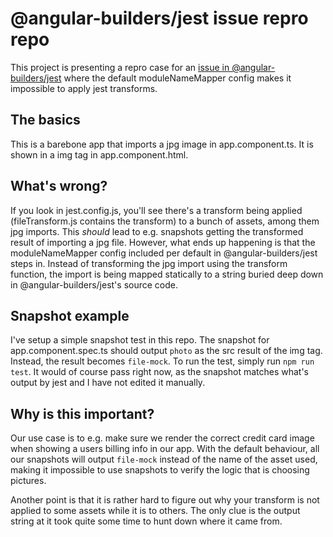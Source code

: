 # @angular-builders/jest issue repro repo

This project is presenting a repro case for an [issue in @angular-builders/jest](https://github.com/just-jeb/angular-builders/issues/820)
where the default moduleNameMapper config makes it impossible to apply jest transforms.

## The basics

This is a barebone app that imports a jpg image in app.component.ts. It is shown in a img tag in app.component.html.

## What's wrong?

If you look in jest.config.js, you'll see there's a transform being applied (fileTransform.js contains the transform) to a bunch of assets,
among them jpg imports. This _should_ lead to e.g. snapshots getting the transformed result of importing a jpg file. However, what ends up
happening is that the moduleNameMapper config included per default in @angular-builders/jest steps in. Instead of transforming the jpg import
using the transform function, the import is being mapped statically to a string buried deep down in @angular-builders/jest's source code.

## Snapshot example

I've setup a simple snapshot test in this repo. The snapshot for app.component.spec.ts should output `photo` as the src result of the img tag.
Instead, the result becomes `file-mock`. To run the test, simply run `npm run test`. It would of course pass right now, as the snapshot matches
what's output by jest and I have not edited it manually.

## Why is this important?

Our use case is to e.g. make sure we render the correct credit card image when showing a users billing info in our app. With the default behaviour,
all our snapshots will output `file-mock` instead of the name of the asset used, making it impossible to use snapshots to verify the logic that
is choosing pictures.

Another point is that it is rather hard to figure out why your transform is not applied to some assets while it is to others. The only clue
is the output string at it took quite some time to hunt down where it came from.

